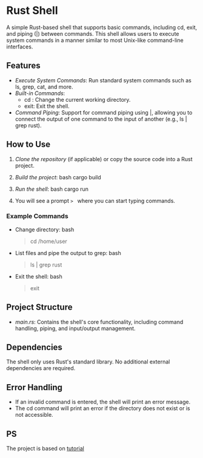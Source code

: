 # Rust Shell

A simple Rust-based shell that supports basic commands, including cd, exit, and piping (|) between commands. This shell allows users to execute system commands in a manner similar to most Unix-like command-line interfaces.

## Features

- *Execute System Commands*: Run standard system commands such as ls, grep, cat, and more.
- *Built-in Commands*:
  - cd <directory>: Change the current working directory.
  - exit: Exit the shell.
- *Command Piping*: Support for command piping using |, allowing you to connect the output of one command to the input of another (e.g., ls | grep rust).
  
## How to Use

1. *Clone the repository* (if applicable) or copy the source code into a Rust project.
2. *Build the project*:
    bash
    cargo build
    
3. *Run the shell*:
    bash
    cargo run
    

4. You will see a prompt `> ` where you can start typing commands.

### Example Commands

- Change directory:
    bash
    > cd /home/user
    

- List files and pipe the output to grep:
    bash
    > ls | grep rust
    

- Exit the shell:
    bash
    > exit
    

## Project Structure

- *main.rs*: Contains the shell's core functionality, including command handling, piping, and input/output management.

## Dependencies

The shell only uses Rust's standard library. No additional external dependencies are required.

## Error Handling

- If an invalid command is entered, the shell will print an error message.
- The cd command will print an error if the directory does not exist or is not accessible.

## PS
The project is based on [tutorial](https://www.joshmcguigan.com/blog/build-your-own-shell-rust/)